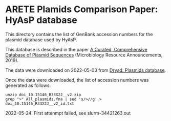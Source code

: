 # ARETE Plamids Comparison Paper: HyAsP database

This directory contains the list of GenBank accession numbers for the plasmid database used by HyAsP.

This database is described in the paper <a href="https://doi.org/10.1128/MRA.01325-18">A Curated, Comprehensive Database of Plasmid Sequences</a> (Microbiology Resource Announcements, 2019).

The data were downloaded on 2022-05-03 from <a href="https://datadryad.org/stash/dataset/doi:10.15146/R33X2J">Dryad: Plasmids database</a>.

Once the data were downloaded, the list of accession numbers was generated as follows:
```
unzip doi_10.15146_R33X2J__v2.zip
grep ">" All_plasmids.fna | sed 's/>//g' > doi_10.15146_R33X2J__v2_id.txt
```

2022-05-24.
First attenmpt failed, see slurm-34421263.out